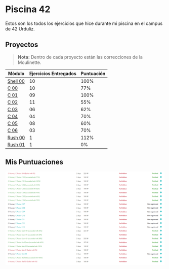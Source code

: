 # Piscina 42

Estos son los todos los ejercicios que hice durante mi piscina en el campus de 42 Urduliz.

## Proyectos
>**Nota:** Dentro de cada proyecto están las correcciones de la Moulinette.

|Módulo|Ejercicios Entregados  | Puntuación|
|--|--|--|
|[Shell 00](https://github.com/diserran/Piscina-42/tree/master/shell00_v2)|10|100%|
|[C 00](https://github.com/diserran/Piscina-42/tree/master/c00_v0)|10|77%|
|[C 01](https://github.com/diserran/Piscina-42/tree/master/c01_v3)|09|100%|
|[C 02](https://github.com/diserran/Piscina-42/tree/master/c02_v3)|11|55%|
|[C 03](https://github.com/diserran/Piscina-42/tree/master/c03_v3)|06|62%|
|[C 04](https://github.com/diserran/Piscina-42/tree/master/c04_v2)|04|70%|
|[C 05](https://github.com/diserran/Piscina-42/tree/master/c05_v1)|08|60%|
|[C 06](https://github.com/diserran/Piscina-42/tree/master/c06)|03|70%|
|[Rush 00](https://github.com/diserran/Piscina-42/tree/master/rush00/ex00)|1|112%|
|[Rush 01](https://github.com/diserran/Piscina-42/tree/master/rush01/ex00)|1|0%|


## Mis Puntuaciones

![](https://raw.githubusercontent.com/diserran/Piscina-42/master/img_proyectos_terminados.png)
